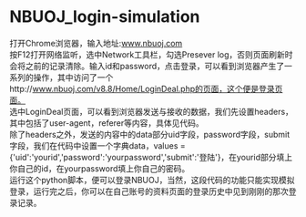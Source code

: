 # NBUOJ_login-simulation  
打开Chrome浏览器，输入地址:www.nbuoj.com  
按F12打开网络监听，选中Network工具栏，勾选Presever log，否则页面刷新时会将之前的记录清除。输入id和password，点击登录，可以看到浏览器产生了一系列的操作，其中访问了一个http://www.nbuoj.com/v8.8/Home/LoginDeal.php的页面，这个便是登录页面。  
选中LoginDeal页面，可以看到浏览器发送与接收的数据，我们先设置headers，其中包括了user-agent，referer等内容，具体见代码。  
除了headers之外，发送的内容中的data部分uid字段，password字段，submit字段，我们在代码中设置一个字典data，values = {'uid':'yourid','password':'yourpassword','submit':'登陆'}，在yourid部分填上你自己的id，在yourpassword填上你自己的密码。  
运行这个python脚本，便可以登录NBUOJ，当然，这段代码的功能只能实现模拟登录，运行完之后，你可以在自己账号的资料页面的登录历史中见到刚刚的那次登录记录。 